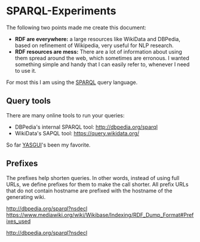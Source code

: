 # SPARQL-Experiments
The following two points made me create this document: 
 - **RDF are everywhere:** a large resources like WikiData and DBPedia, based on refinement of Wikipedia, very useful for NLP research. 
 - **RDF resources are mess:** There are a lot of information about using them spread around the web, which sometimes are erronous. I wanted something simple and handy that I can easily refer to, whenever I need to use it. 

For most this I am using the [SPARQL](https://en.wikipedia.org/wiki/SPARQL) query language. 

## Query tools
There are many online tools to run your queries: 
 - DBPedia's internal SPARQL tool: http://dbpedia.org/sparql
 - WikiData's SAPQL tool: https://query.wikidata.org/

So far [YASGUI](http://yasgui.org)'s been my favorite. 

## Prefixes 
The prefixes help shorten queries. In other words, instead of using full URLs, we define prefixes for them to make the call shorter. All prefix URLs that do not contain hostname are prefixed with the hostname of the generating wiki. 


http://dbpedia.org/sparql?nsdecl
https://www.mediawiki.org/wiki/Wikibase/Indexing/RDF_Dump_Format#Prefixes_used

http://dbpedia.org/sparql?nsdecl


